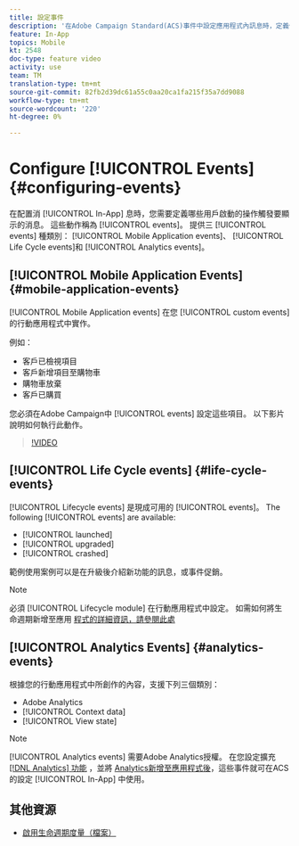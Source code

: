 ```yaml
---
title: 設定事件
description: '在Adobe Campaign Standard(ACS)事件中設定應用程式內訊息時，定義使用者啟動的動作會觸發要顯示的訊息。 '
feature: In-App
topics: Mobile
kt: 2548
doc-type: feature video
activity: use
team: TM
translation-type: tm+mt
source-git-commit: 82fb2d39dc61a55c0aa20ca1fa215f35a7dd9088
workflow-type: tm+mt
source-wordcount: '220'
ht-degree: 0%

---
```



# Configure [!UICONTROL Events] {#configuring-events}

在配置消 [!UICONTROL In-App] 息時，您需要定義哪些用戶啟動的操作觸發要顯示的消息。 這些動作稱為 [!UICONTROL events]。 提供三 [!UICONTROL events] 種類別： [!UICONTROL Mobile Application events]、 [!UICONTROL Life Cycle events]和 [!UICONTROL Analytics events]。

## [!UICONTROL Mobile Application Events] {#mobile-application-events}

[!UICONTROL Mobile Application events] 在您 [!UICONTROL custom events] 的行動應用程式中實作。

例如：

* 客戶已檢視項目
* 客戶新增項目至購物車
* 購物車放棄
* 客戶已購買

您必須在Adobe Campaign中 [!UICONTROL events] 設定這些項目。 以下影片說明如何執行此動作。

>[!VIDEO](https://video.tv.adobe.com/v/26245?quality=12)

## [!UICONTROL Life Cycle events]  {#life-cycle-events}

[!UICONTROL Lifecycle events] 是現成可用的 [!UICONTROL events]。 The following [!UICONTROL events] are available:

* [!UICONTROL launched]
* [!UICONTROL upgraded]
* [!UICONTROL crashed]

範例使用案例可以是在升級後介紹新功能的訊息，或事件促銷。

>[!NOTE]
>
>必須 [!UICONTROL Lifecycle module] 在行動應用程式中設定。 如需如何將生命週期新增至應用 [程式的詳細資訊，請參閱此處](https://aep-sdks.gitbook.io/docs/using-mobile-extensions/mobile-core/lifecycle)

## [!UICONTROL Analytics Events] {#analytics-events}

根據您的行動應用程式中所創作的內容，支援下列三個類別：

* Adobe Analytics
* [!UICONTROL Context data]
* [!UICONTROL View state]

>[!NOTE]
>
>[!UICONTROL Analytics events] 需要Adobe Analytics授權。 在您設定擴充 [[!DNL Analytics] 功能](https://aep-sdks.gitbook.io/docs/using-mobile-extensions/adobe-analytics#configure-analytics-extension-in-launch) ，並將 [Analytics新增至應用程式後](https://aep-sdks.gitbook.io/docs/using-mobile-extensions/adobe-analytics#add-analytics-to-your-app)，這些事件就可在ACS的設定 [!UICONTROL In-App] 中使用。

## 其他資源

* [啟用生命週期度量（檔案）](https://aep-sdks.gitbook.io/docs/getting-started/initialize-the-sdk#enable-lifecycle-metrics)

